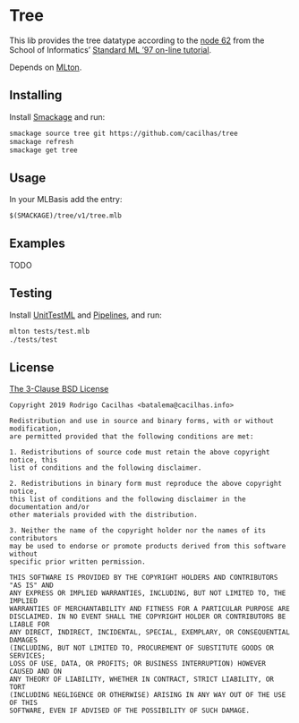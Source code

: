 [license]: https://opensource.org/licenses/BSD-3-Clause
[mlton]: http://mlton.org/
[node62]: http://homepages.inf.ed.ac.uk/stg/NOTES/node62.html
[pipelines]: https://github.com/cacilhas/pipelines
[smackage]: http://www.elsman.com/lessons/2014/10/02/getting-started-with-smackage
[tutorial]: http://homepages.inf.ed.ac.uk/stg/NOTES/notes.html
[unittestml]: https://github.com/cacilhas/UnitTestML

# Tree

This lib provides the tree datatype according to the [node 62][node62] from the
School of Informatics’ [Standard ML ’97 on-line tutorial][tutorial].

Depends on [MLton][mlton].

## Installing

Install [Smackage][smackage] and run:

```sh
smackage source tree git https://github.com/cacilhas/tree
smackage refresh
smackage get tree
```

## Usage

In your MLBasis add the entry:

```sml
$(SMACKAGE)/tree/v1/tree.mlb
```

## Examples

TODO

## Testing

Install [UnitTestML][unittestml] and [Pipelines][pipelines], and run:

```sh
mlton tests/test.mlb
./tests/test
```

## License

[The 3-Clause BSD License][license]

```
Copyright 2019 Rodrigo Cacilhas <batalema@cacilhas.info>

Redistribution and use in source and binary forms, with or without modification,
are permitted provided that the following conditions are met:

1. Redistributions of source code must retain the above copyright notice, this
list of conditions and the following disclaimer.

2. Redistributions in binary form must reproduce the above copyright notice,
this list of conditions and the following disclaimer in the documentation and/or
other materials provided with the distribution.

3. Neither the name of the copyright holder nor the names of its contributors
may be used to endorse or promote products derived from this software without
specific prior written permission.

THIS SOFTWARE IS PROVIDED BY THE COPYRIGHT HOLDERS AND CONTRIBUTORS "AS IS" AND
ANY EXPRESS OR IMPLIED WARRANTIES, INCLUDING, BUT NOT LIMITED TO, THE IMPLIED
WARRANTIES OF MERCHANTABILITY AND FITNESS FOR A PARTICULAR PURPOSE ARE
DISCLAIMED. IN NO EVENT SHALL THE COPYRIGHT HOLDER OR CONTRIBUTORS BE LIABLE FOR
ANY DIRECT, INDIRECT, INCIDENTAL, SPECIAL, EXEMPLARY, OR CONSEQUENTIAL DAMAGES
(INCLUDING, BUT NOT LIMITED TO, PROCUREMENT OF SUBSTITUTE GOODS OR SERVICES;
LOSS OF USE, DATA, OR PROFITS; OR BUSINESS INTERRUPTION) HOWEVER CAUSED AND ON
ANY THEORY OF LIABILITY, WHETHER IN CONTRACT, STRICT LIABILITY, OR TORT
(INCLUDING NEGLIGENCE OR OTHERWISE) ARISING IN ANY WAY OUT OF THE USE OF THIS
SOFTWARE, EVEN IF ADVISED OF THE POSSIBILITY OF SUCH DAMAGE.
```
